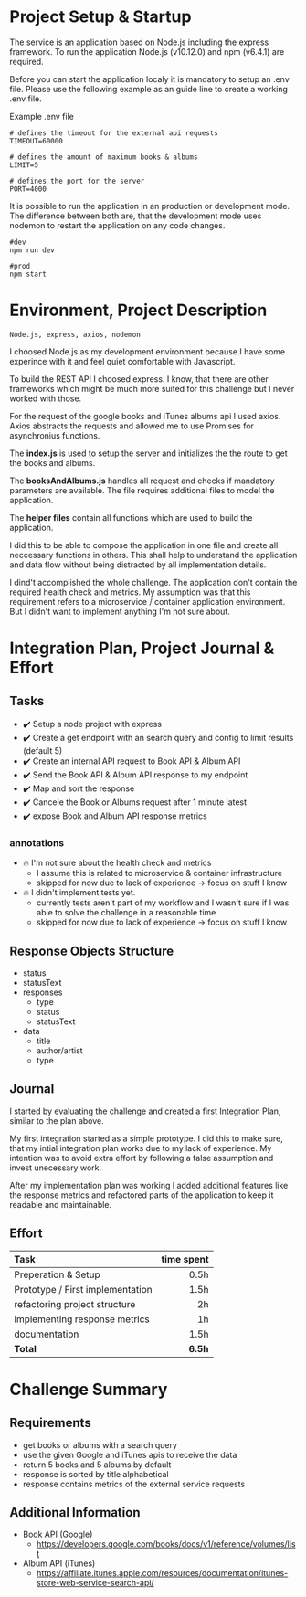 # Project Setup & Startup
The service is an application based on Node.js including the express framework. 
To run the application Node.js (v10.12.0) and npm (v6.4.1) are required.

Before you can start the application localy it is mandatory to setup an .env file.
Please use the following example as an guide line to create a working .env file.

Example .env file
```
# defines the timeout for the external api requests
TIMEOUT=60000

# defines the amount of maximum books & albums
LIMIT=5

# defines the port for the server
PORT=4000
```

It is possible to run the application in an production or development mode.
The difference between both are, that the development mode uses nodemon to restart the application on any code changes.

```
#dev
npm run dev

#prod
npm start
```


# Environment, Project Description
`Node.js, express, axios, nodemon`

I choosed Node.js as my development environment because I have some experince with it and feel quiet comfortable with Javascript.

To build the REST API I choosed express. I know, that there are other frameworks which might be much more suited for this challenge but I never worked with those.

For the request of the google books and iTunes albums api I used axios. Axios abstracts the requests and allowed me to use Promises for asynchronius functions.

The **index.js** is used to setup the server and initializes the the route to get the books and albums.

The **booksAndAlbums.js** handles all request and checks if mandatory parameters are available. The file requires additional files to model the application.

The **helper files** contain all functions which are used to build the application. 

I did this to be able to compose the application in one file and create all neccessary functions in others. This shall help to understand the application and data flow without being distracted by all implementation details.

I dind't accomplished the whole challenge. The application don't contain the required health check and metrics. My assumption was that this requirement refers to a microservice / container application environment. But I didn't want to implement anything I'm not sure about.


# Integration Plan, Project Journal & Effort
## Tasks
- ✔️ Setup a node project with express
- ✔️ Create a get endpoint with an search query and config to limit results (default 5)
- ✔️ Create an internal API request to Book API & Album API
- ✔️ Send the Book API & Album API response to my endpoint
- ✔️ Map and sort the response
- ✔️ Cancele the Book or Albums request after 1 minute latest
- ️️️️️️️️✔️ expose Book and Album API response metrics

### annotations
- 🔥 I'm not sure about the health check and metrics
  - I assume this is related to microservice & container infrastructure
  - skipped for now due to lack of experience -> focus on stuff I know
- 🔥 I didn't implement tests yet.
  - currently tests aren't part of my workflow and I wasn't sure if I was able to solve the challenge in a reasonable time
  - skipped for now due to lack of experience -> focus on stuff I know

## Response Objects Structure
- status
- statusText
- responses
  - type
  - status
  - statusText
- data
  - title
  - author/artist
  - type

## Journal
I started by evaluating the challenge and created a first Integration Plan, similar to the plan above.

My first integration started as a simple prototype. I did this to make sure, that my intial integration plan works due to my lack of experience. My intention was to avoid extra effort by following a false assumption and invest unecessary work. 

After my implementation plan was working I added additional features like the response metrics and refactored parts of the application to keep it readable and maintainable.

## Effort
| Task                                  | time spent  |
| :---                                  |         ---:|
| Preperation & Setup                   | 0.5h        |
| Prototype / First implementation      | 1.5h        |
| refactoring project structure         | 2h          |
| implementing response metrics         | 1h          |
| documentation                         | 1.5h        |
| **Total**                             | **6.5h**   |



# Challenge Summary  
## Requirements
- get books or albums with a search query
- use the given Google and iTunes apis to receive the data
- return 5 books and 5 albums by default
- response is sorted by title alphabetical
- response contains metrics of the external service requests

## Additional Information
- Book API (Google)   
  - https://developers.google.com/books/docs/v1/reference/volumes/list
- Album API (iTunes)
  - https://affiliate.itunes.apple.com/resources/documentation/itunes-store-web-service-search-api/